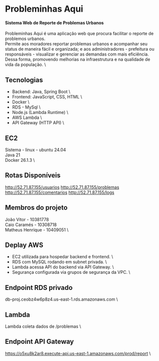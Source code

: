 # Probleminhas Aqui
#### Sistema Web de Reporte de Problemas Urbanos 
Probleminhas Aqui é uma aplicação web que procura facilitar o reporte de problemos urbanos. \
Permite aos moradores reportar problemas urbanos e acompanhar seu status de maneira fácil e organizada; e aos administradores - prefeitura ou responsáveis - visualizar e gerenciar as demandas com mais eficiência. \
Dessa forma, promovendo melhorias na infraestrutura e na qualidade de vida da população. \


## Tecnologias
- Backend: Java, Spring Boot \
- Frontend: JavaScript, CSS, HTML \
- Docker \
- RDS - MySql \
- Node.js (Lambda Runtime) \
- AWS Lambda \
- API Gateway (HTTP API) \


## EC2
Sistema - linux - ubuntu 24.04 \
Java 21 \
Docker 26.1.3 \ 


## Rotas Disponíveis
http://52.71.87.155/usuarios
http://52.71.87.155/problemas
http://52.71.87.155/comentarios
http://52.71.87.155/logs


## Membros do projeto 
João Vitor - 10381778 \
Caio Caramés - 10308718 \
Matheus Henrique - 10409051 \


## Deplay AWS
- EC2 utilizada para hospedar backend e frontend. \
- RDS com MySQL rodando em subnet privada. \
- Lambda acessa API do backend via API Gateway. \
- Segurança configurada via grupos de segurança da VPC. \


## Endpoint RDS privado
db-proj.ceobz4w6p8z4.us-east-1.rds.amazonaws.com \


## Lambda
Lambda coleta dados de /problemas \


## Endpoint API Gateway
https://o5xu8k2ar8.execute-api.us-east-1.amazonaws.com/prod/report \



